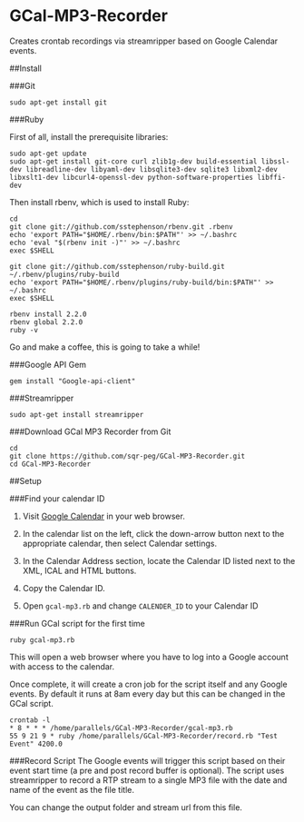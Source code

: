 # GCal-MP3-Recorder
Creates crontab recordings via streamripper based on Google Calendar events.

##Install

###Git

```
sudo apt-get install git
```

###Ruby

First of all, install the prerequisite libraries:

```
sudo apt-get update
sudo apt-get install git-core curl zlib1g-dev build-essential libssl-dev libreadline-dev libyaml-dev libsqlite3-dev sqlite3 libxml2-dev libxslt1-dev libcurl4-openssl-dev python-software-properties libffi-dev
```

Then install rbenv, which is used to install Ruby:

```
cd
git clone git://github.com/sstephenson/rbenv.git .rbenv
echo 'export PATH="$HOME/.rbenv/bin:$PATH"' >> ~/.bashrc
echo 'eval "$(rbenv init -)"' >> ~/.bashrc
exec $SHELL

git clone git://github.com/sstephenson/ruby-build.git ~/.rbenv/plugins/ruby-build
echo 'export PATH="$HOME/.rbenv/plugins/ruby-build/bin:$PATH"' >> ~/.bashrc
exec $SHELL

rbenv install 2.2.0
rbenv global 2.2.0
ruby -v
```

Go and make a coffee, this is going to take a while!

###Google API Gem

```
gem install "Google-api-client"
```

###Streamripper

```
sudo apt-get install streamripper
```

###Download GCal MP3 Recorder from Git

```
cd
git clone https://github.com/sqr-peg/GCal-MP3-Recorder.git
cd GCal-MP3-Recorder
```


##Setup

###Find your calendar ID

1. Visit [Google Calendar](https://www.Google.com/calendar/) in your web browser.

2. In the calendar list on the left, click the down-arrow button next to the appropriate calendar, then select Calendar settings.

3. In the Calendar Address section, locate the Calendar ID listed next to the XML, ICAL and HTML buttons.

4. Copy the Calendar ID.

5. Open `gcal-mp3.rb` and change `CALENDER_ID` to your Calendar ID

###Run GCal script for the first time

```
ruby gcal-mp3.rb
```

This will open a web browser where you have to log into a Google account with access to the calendar.

Once complete, it will create a cron job for the script itself and any Google events. By default it runs at 8am every day but this can be changed in the GCal script.

```
crontab -l
* 8 * * * /home/parallels/GCal-MP3-Recorder/gcal-mp3.rb
55 9 21 9 * ruby /home/parallels/GCal-MP3-Recorder/record.rb "Test Event" 4200.0
```

###Record Script
The Google events will trigger this script based on their event start time (a pre and post record buffer is optional). The script uses streamripper to record a RTP stream to a single MP3 file with the date and name of the event as the file title.

You can change the output folder and stream url from this file.
